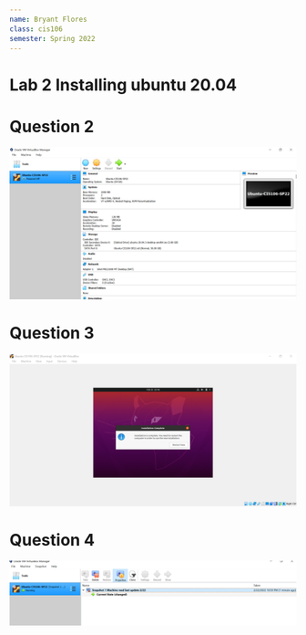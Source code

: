 ```yaml
---
name: Bryant Flores
class: cis106
semester: Spring 2022
---
```


# Lab 2 Installing ubuntu 20.04

# Question 2
![question 2](question2.1.png)

# Question 3
![question3](question3.1.png)

# Question 4
![question4](q4.1.png)

